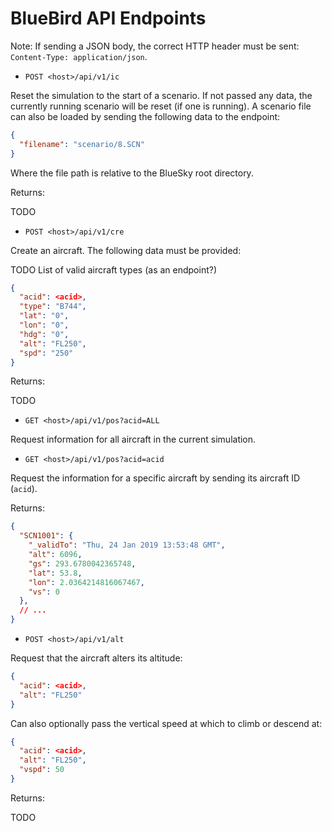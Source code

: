 
# BlueBird API Endpoints

Note: If sending a JSON body, the correct HTTP header must be sent: `Content-Type: application/json`.

- `POST <host>/api/v1/ic`

Reset the simulation to the start of a scenario. If not passed any data, the currently running scenario will be reset (if one is running). A scenario file can also be loaded by sending the following data to the endpoint:

```json
{
  "filename": "scenario/8.SCN"
}
```

Where the file path is relative to the BlueSky root directory.

Returns:

TODO

- `POST <host>/api/v1/cre`

Create an aircraft. The following data must be provided:

TODO List of valid aircraft types (as an endpoint?)

```json
{
  "acid": <acid>,
  "type": "B744",
  "lat": "0",
  "lon": "0",
  "hdg": "0",
  "alt": "FL250",
  "spd": "250"
}
```

Returns:

TODO


- `GET <host>/api/v1/pos?acid=ALL` 

Request information for all aircraft in the current simulation.

- `GET <host>/api/v1/pos?acid=acid` 

Request the information for a specific aircraft by sending its aircraft ID (`acid`).


Returns:

```json
{
  "SCN1001": {
    "_validTo": "Thu, 24 Jan 2019 13:53:48 GMT",
    "alt": 6096,
    "gs": 293.6780042365748,
    "lat": 53.8,
    "lon": 2.0364214816067467,
    "vs": 0
  },
  // ...
}
```

- `POST <host>/api/v1/alt`

Request that the aircraft alters its altitude:

```json
{
  "acid": <acid>,
  "alt": "FL250"
}
```

Can also optionally pass the vertical speed at which to climb or descend at:

```json
{
  "acid": <acid>,
  "alt": "FL250",
  "vspd": 50
}
```

Returns:

TODO